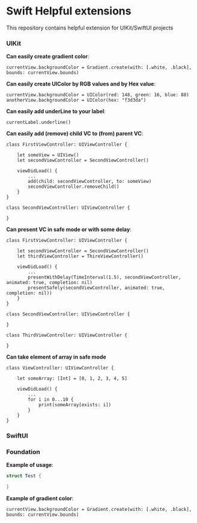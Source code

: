 # Swift Helpful extensions
This repository contains helpful extension for UIKit/SwiftUI projects

### UIKit
**Can easily create gradient color**:
```swfit
currentView.backgroundColor = Gradient.create(with: [.white, .black], bounds: currentView.bounds)
```

**Can easily create UIColor by RGB values and by Hex value**:
```swfit
currentView.backgroundColor = UIColor(red: 148, green: 16, blue: 88)
anotherView.backgroundColor = UIColor(hex: "f3d3da")
```

**Can easily add underLine to your label**:
```swfit
currentLabel.underline()
```

**Can easily add (remove) child VC to (from) parent VC**:
```swfit
class FirstViewController: UIViewController {

    let someView = UIView()
    let secondViewController = SecondViewController()

    viewDidLoad() {
        ...
        add(child: secondViewController, to: someView)
        secondViewController.removeChild()
    }
}

class SecondViewController: UIViewController {

}
```

**Can present VC in safe mode or with some delay**:
```swfit
class FirstViewController: UIViewController {

    let secondViewController = SecondViewController()
    let thirdViewController = ThireViewController()

    viewDidLoad() {
        ...
        presentWithDelay(TimeInterval(1.5), secondViewController, animated: true, completion: nil)
        presentSafely(secondViewController, animated: true, completion: nil))
    }
}

class SecondViewController: UIViewController {

}

class ThirdViewController: UIViewController {

}
```

**Can take element of array in safe mode**
```swfit
class ViewController: UIViewController {

    let someArray: [Int] = [0, 1, 2, 3, 4, 5]

    viewDidLoad() {
        ...
        for i in 0...10 {
            print(someArray[exists: i])
        }
    }
}
```

### SwiftUI

### Foundation

**Example of usage**:
```swift
struct Test {

}
```

**Example of gradient color**:
```swfit
currentView.backgroundColor = Gradient.create(with: [.white, .black], bounds: currentView.bounds)
```



